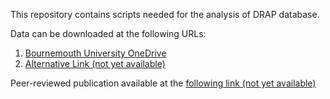 This repository contains scripts needed for the analysis of DRAP database.

Data can be downloaded at the following URLs:

1) [Bournemouth University OneDrive](https://livebournemouthac-my.sharepoint.com/:f:/g/personal/mgnacek_bournemouth_ac_uk/Ep1chyHAJVFMttpamIMfyK4BhlKgoS1xvdDOHO8gEk5qKQ?e=8cVkaE)
2) [Alternative Link (not yet available)]()

Peer-reviewed publication available at the [following link (not yet available)]()

